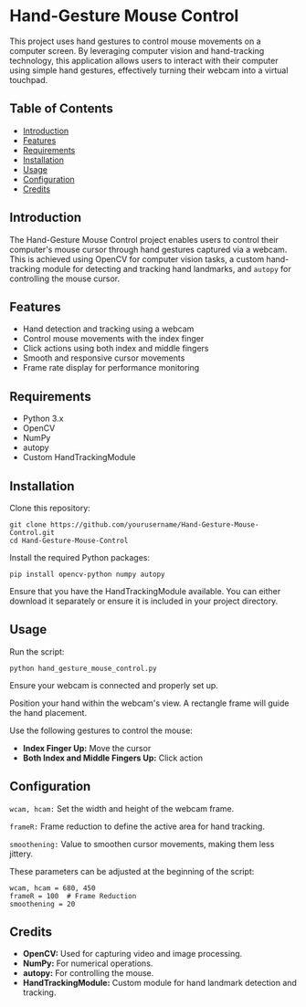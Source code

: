 <html lang="en">
<body>
    <div class="container">
        <h1>Hand-Gesture Mouse Control</h1>
        <p>This project uses hand gestures to control mouse movements on a computer screen. By leveraging computer vision and hand-tracking technology, this application allows users to interact with their computer using simple hand gestures, effectively turning their webcam into a virtual touchpad.</p>

  <h2>Table of Contents</h2>
        <ul>
            <li><a href="#introduction">Introduction</a></li>
            <li><a href="#features">Features</a></li>
            <li><a href="#requirements">Requirements</a></li>
            <li><a href="#installation">Installation</a></li>
            <li><a href="#usage">Usage</a></li>
            <li><a href="#configuration">Configuration</a></li>
            <li><a href="#credits">Credits</a></li>
        </ul>

  <h2 id="introduction">Introduction</h2>
        
  <p>The Hand-Gesture Mouse Control project enables users to control their computer's mouse cursor through hand gestures captured via a webcam. This is achieved using OpenCV for computer vision tasks, a custom hand-tracking module for detecting and tracking hand landmarks, and <code>autopy</code> for controlling the mouse cursor.</p>

  <h2 id="features">Features</h2>
        <ul>
            <li>Hand detection and tracking using a webcam</li>
            <li>Control mouse movements with the index finger</li>
            <li>Click actions using both index and middle fingers</li>
            <li>Smooth and responsive cursor movements</li>
            <li>Frame rate display for performance monitoring</li>
        </ul>

  <h2 id="requirements">Requirements</h2>
        <ul>
            <li>Python 3.x</li>
            <li>OpenCV</li>
            <li>NumPy</li>
            <li>autopy</li>
            <li>Custom HandTrackingModule</li>
        </ul>

  <h2 id="installation">Installation</h2>
        <p>Clone this repository:</p>
        <pre><code>git clone https://github.com/yourusername/Hand-Gesture-Mouse-Control.git
cd Hand-Gesture-Mouse-Control</code></pre>
        <p>Install the required Python packages:</p>
        <pre><code>pip install opencv-python numpy autopy</code></pre>
        <p>Ensure that you have the HandTrackingModule available. You can either download it separately or ensure it is included in your project directory.</p>

  <h2 id="usage">Usage</h2>
        <p>Run the script:</p>
        <pre><code>python hand_gesture_mouse_control.py</code></pre>
        <p>Ensure your webcam is connected and properly set up.</p>
        <p>Position your hand within the webcam's view. A rectangle frame will guide the hand placement.</p>
        <p>Use the following gestures to control the mouse:</p>
        <ul>
            <li><strong>Index Finger Up:</strong> Move the cursor</li>
            <li><strong>Both Index and Middle Fingers Up:</strong> Click action</li>
        </ul>

  <h2 id="configuration">Configuration</h2>
        <p><code>wcam, hcam:</code> Set the width and height of the webcam frame.</p>
        <p><code>frameR:</code> Frame reduction to define the active area for hand tracking.</p>
        <p><code>smoothening:</code> Value to smoothen cursor movements, making them less jittery.</p>
        <p>These parameters can be adjusted at the beginning of the script:</p>
        <pre><code>wcam, hcam = 680, 450
frameR = 100  # Frame Reduction
smoothening = 20</code></pre>

  <h2 id="credits">Credits</h2>
        <ul>
            <li><strong>OpenCV:</strong> Used for capturing video and image processing.</li>
            <li><strong>NumPy:</strong> For numerical operations.</li>
            <li><strong>autopy:</strong> For controlling the mouse.</li>
            <li><strong>HandTrackingModule:</strong> Custom module for hand landmark detection and tracking.</li>
        </ul>
    </div>
</body>
</html>
